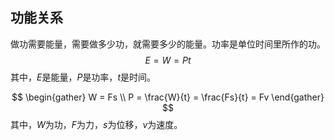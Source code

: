 ## 功能关系
做功需要能量，需要做多少功，就需要多少的能量。功率是单位时间里所作的功。
$$
E=W=Pt
$$
其中，$E$是能量，$P$是功率，$t$是时间。

$$
\begin{gather}
W = Fs \\
P = \frac{W}{t} = \frac{Fs}{t} = Fv
\end{gather}
$$
其中，$W$为功，$F$为力，$s$为位移，$v$为速度。


